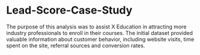 # Lead-Score-Case-Study
The purpose of this analysis was to assist X Education in attracting more industry professionals to enroll in their courses. The initial dataset provided valuable information about customer behavior, including website visits, time spent on the site, referral sources and conversion rates.

